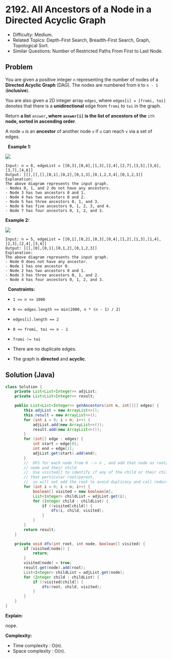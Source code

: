 # 2192. All Ancestors of a Node in a Directed Acyclic Graph

- Difficulty: Medium.
- Related Topics: Depth-First Search, Breadth-First Search, Graph, Topological Sort.
- Similar Questions: Number of Restricted Paths From First to Last Node.

## Problem

You are given a positive integer ```n``` representing the number of nodes of a **Directed Acyclic Graph** (DAG). The nodes are numbered from ```0``` to ```n - 1``` (**inclusive**).

You are also given a 2D integer array ```edges```, where ```edges[i] = [fromi, toi]``` denotes that there is a **unidirectional** edge from ```fromi``` to ```toi``` in the graph.

Return **a list** ```answer```**, where **```answer[i]```** is the **list of ancestors** of the** ```ith``` **node, sorted in **ascending order****.

A node ```u``` is an **ancestor** of another node ```v``` if ```u``` can reach ```v``` via a set of edges.

 
**Example 1:**

![](https://assets.leetcode.com/uploads/2019/12/12/e1.png)

```
Input: n = 8, edgeList = [[0,3],[0,4],[1,3],[2,4],[2,7],[3,5],[3,6],[3,7],[4,6]]
Output: [[],[],[],[0,1],[0,2],[0,1,3],[0,1,2,3,4],[0,1,2,3]]
Explanation:
The above diagram represents the input graph.
- Nodes 0, 1, and 2 do not have any ancestors.
- Node 3 has two ancestors 0 and 1.
- Node 4 has two ancestors 0 and 2.
- Node 5 has three ancestors 0, 1, and 3.
- Node 6 has five ancestors 0, 1, 2, 3, and 4.
- Node 7 has four ancestors 0, 1, 2, and 3.
```

**Example 2:**

![](https://assets.leetcode.com/uploads/2019/12/12/e2.png)

```
Input: n = 5, edgeList = [[0,1],[0,2],[0,3],[0,4],[1,2],[1,3],[1,4],[2,3],[2,4],[3,4]]
Output: [[],[0],[0,1],[0,1,2],[0,1,2,3]]
Explanation:
The above diagram represents the input graph.
- Node 0 does not have any ancestor.
- Node 1 has one ancestor 0.
- Node 2 has two ancestors 0 and 1.
- Node 3 has three ancestors 0, 1, and 2.
- Node 4 has four ancestors 0, 1, 2, and 3.
```

 
**Constraints:**


	
- ```1 <= n <= 1000```
	
- ```0 <= edges.length <= min(2000, n * (n - 1) / 2)```
	
- ```edges[i].length == 2```
	
- ```0 <= fromi, toi <= n - 1```
	
- ```fromi != toi```
	
- There are no duplicate edges.
	
- The graph is **directed** and **acyclic**.



## Solution (Java)

```java
class Solution {
    private List<List<Integer>> adjList;
    private List<List<Integer>> result;

    public List<List<Integer>> getAncestors(int n, int[][] edges) {
        this.adjList = new ArrayList<>();
        this.result = new ArrayList<>();
        for (int i = 0; i < n; i++) {
            adjList.add(new ArrayList<>());
            result.add(new ArrayList<>());
        }
        for (int[] edge : edges) {
            int start = edge[0];
            int end = edge[1];
            adjList.get(start).add(end);
        }
        //  DFS for each node from 0 --> n , and add that node as root/parent into each reachable
        // node and their child
        //  Use visited[] to identify if any of the child or their childs are already visited for
        // that perticular root/parent,
        //  so will not add the root to avoid duplicacy and call reduction .
        for (int i = 0; i < n; i++) {
            boolean[] visited = new boolean[n];
            List<Integer> childList = adjList.get(i);
            for (Integer child : childList) {
                if (!visited[child]) {
                    dfs(i, child, visited);
                }
            }
        }
        return result;
    }

    private void dfs(int root, int node, boolean[] visited) {
        if (visited[node]) {
            return;
        }
        visited[node] = true;
        result.get(node).add(root);
        List<Integer> childList = adjList.get(node);
        for (Integer child : childList) {
            if (!visited[child]) {
                dfs(root, child, visited);
            }
        }
    }
}
```

**Explain:**

nope.

**Complexity:**

* Time complexity : O(n).
* Space complexity : O(n).

